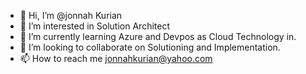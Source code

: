 - 👋 Hi, I’m @jonnah Kurian
- 👀 I’m interested in Solution Architect
- 🌱 I’m currently learning Azure and Devpos as Cloud Technology in.
- 💞️ I’m looking to collaborate on Solutioning and Implementation.
- 📫 How to reach me jonnahkurian@yahoo.com

<!---
jonnah Kurian is a ✨ special ✨ repository because its `README.md` (this file) appears on your GitHub profile.
You can click the Preview link to take a look at your changes.
--->
